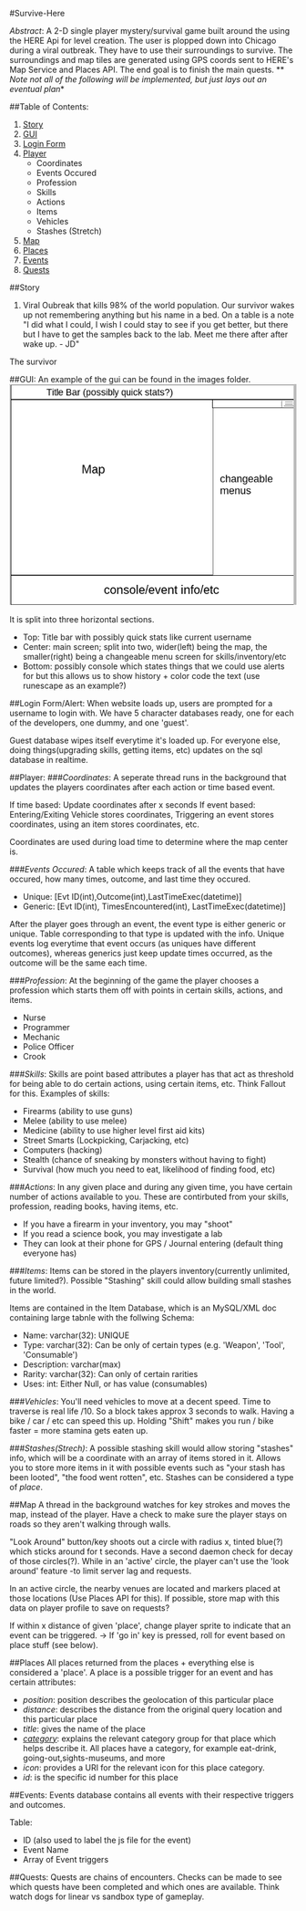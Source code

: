 #Survive-Here

_Abstract_: A 2-D single player mystery/survival game built around the using the HERE Api for level creation. The user is plopped down into Chicago during a viral outbreak. They have to use their surroundings to survive. The surroundings and map tiles are generated using GPS coords sent to HERE's Map Service and Places API. The end goal is to finish the main quests. 
** *Note not all of the following will be implemented, but just lays out an eventual plan**

##Table of Contents:
1. [Story](#story)
1. [GUI](#gui)
1. [Login Form](#login)
1. [Player](#player)
	- Coordinates
	- Events Occured
	- Profession
	- Skills
	- Actions
	- Items
	- Vehicles
	- Stashes (Stretch)
1. [Map](#map)
1. [Places](#places)
1. [Events](#events)
1. [Quests](#quests)

##<a name="story"></a>Story
1. Viral Oubreak that kills 98% of the world population. Our survivor wakes up not remembering anything but his name in a bed. On a table is a note "I did what I could, I wish I could stay to see if you get better, but there but I have to get the samples back to the lab. Meet me there after after wake up. - JD"

The survivor 

##<a name="gui"></a>GUI:
An example of the gui can be found in the images folder.
![alt-text](img/guiExample.png)

It is split into three horizontal sections. 
- Top: Title bar with possibly quick stats like current username
- Center: main screen; split into two, wider(left) being the map, the smaller(right) being a changeable menu screen for skills/inventory/etc
- Bottom: possibly console which states things that we could use alerts for but this allows us to show history + color code the text (use runescape as an example?)

##<a name="login"></a>Login Form/Alert:
When website loads up, users are prompted for a username to login with. We have 5 character databases ready, one for each of the developers, one dummy, and one 'guest'.

Guest database wipes itself everytime it's loaded up. 
For everyone else, doing things(upgrading skills, getting items, etc) updates on the sql database in realtime. 

##<a name="player"></a>Player:
###_Coordinates_:
A seperate thread runs in the background that updates the players coordinates after each action or time based event. 

If time based: Update coordinates after x seconds
If event based: Entering/Exiting Vehicle stores coordinates, Triggering an event stores coordinates, using an item stores coordinates, etc.

Coordinates are used during load time to determine where the map center is. 

###_Events Occured_:
A table which keeps track of all the events that have occured, how many times, outcome, and last time they occured. 
- Unique:	[Evt ID(int),Outcome(int),LastTimeExec(datetime)]
- Generic:  [Evt ID(int), TimesEncountered(int), LastTimeExec(datetime)]

After the player goes through an event, the event type is either generic or unique. Table corresponding to that type is updated with the info. Unique events log everytime that event occurs (as uniques have different outcomes), whereas generics just keep update times occurred, as the outcome will be the same each time. 

###_Profession_: 
At the beginning of the game the player chooses a profession which starts them off with points in certain skills, actions, and items. 
- Nurse
- Programmer
- Mechanic
- Police Officer
- Crook

###_Skills_: 
Skills are point based attributes a player has that act as threshold for being able to do certain actions, using certain items, etc. Think Fallout for this. Examples of skills:
- Firearms (ability to use guns)
- Melee (ability to use melee)
- Medicine (ability to use higher level first aid kits)
- Street Smarts (Lockpicking, Carjacking, etc)
- Computers (hacking)
- Stealth (chance of sneaking by monsters without having to fight)
- Survival (how much you need to eat, likelihood of finding food, etc)

###_Actions_:
In any given place and during any given time, you have certain number of actions available to you. These are contirbuted from your skills, profession, reading books, having items, etc. 
- If you have a firearm in your inventory, you may "shoot"
- If you read a science book, you may investigate a lab
- They can look at their phone for GPS / Journal entering (default thing everyone has) 

###_Items_:
Items can be stored in the players inventory(currently unlimited, future limited?). Possible "Stashing" skill could allow building small stashes in the world. 

Items are contained in the Item Database, which is an MySQL/XML doc containing large tabnle with the follwing Schema:
- Name: varchar(32): UNIQUE
- Type: varchar(32): Can be only of certain types (e.g. 'Weapon', 'Tool', 'Consumable')
- Description: varchar(max)
- Rarity: varchar(32): Can only of certain rarities
- Uses: int: Either Null, or has value (consumables)
	
###_Vehicles_:
You'll need vehicles to move at a decent speed. Time to traverse is real life /10. So a block takes approx 3 seconds to walk. Having a bike / car / etc can speed this up. Holding "Shift" makes you run / bike faster = more stamina gets eaten up. 

###_Stashes(Strech)_:
A possible stashing skill would allow storing "stashes" info, which will be a coordinate with an array of items stored in it. Allows you to store more items in it with possible events such as "your stash has been looted", "the food went rotten", etc. Stashes can be considered a type of _place_. 

##<a name="map"></a>Map
A thread in the background watches for key strokes and moves the map, instead of the player. Have a check to make sure the player stays on roads so they aren't walking through walls.

"Look Around" button/key shoots out a circle with radius x, tinted blue(?) which sticks around for t seconds. Have a second daemon check for decay of those circles(?). While in an 'active' circle, the player can't use the 'look around' feature -to limit server lag and requests. 

In an active circle, the nearby venues are located and markers placed at those locations (Use Places API for this). If possible, store map with this data on player profile to save on requests?

If within x distance of given 'place', change player sprite to indicate that an event can be triggered. -> If 'go in' key is pressed, roll for event based on place stuff (see below). 

##<a name="places"></a>Places
All places returned from the places + everything else is considered a 'place'. A place is a possible trigger for an event and has certain attributes: 
- _position_: position describes the geolocation of this particular place 
- _distance_: describes the distance from the original query location and this particular place 
- _title_: gives the name of the place 
- [_category_](#https://developer.here.com/rest-apis/documentation/places/topics/categories.html): explains the relevant category group for that place which helps describe it. All places have a category, for example eat-drink, going-out,sights-museums, and more
- _icon_: provides a URI for the relevant icon for this place category.
- _id_: is the specific id number for this place 

##<a name="events"></a>Events:
Events database contains all events with their respective triggers and outcomes. 

Table: 
- ID (also used to label the js file for the event)
- Event Name
- Array of Event triggers

##<a name="quests"></a>Quests:
Quests are chains of encounters. Checks can be made to see which quests have been completed and which ones are available. Think watch dogs for linear vs sandbox type of gameplay.